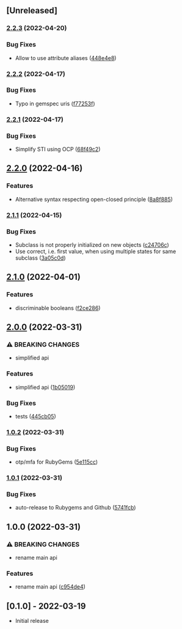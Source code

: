 ## [Unreleased]

### [2.2.3](https://github.com/gregorw/discriminable/compare/v2.2.2...v2.2.3) (2022-04-20)


### Bug Fixes

* Allow to use attribute aliases ([448e4e8](https://github.com/gregorw/discriminable/commit/448e4e81925543f1ee4949898f0ac6628eb2d3fd))

### [2.2.2](https://github.com/gregorw/discriminable/compare/v2.2.1...v2.2.2) (2022-04-17)


### Bug Fixes

* Typo in gemspec uris ([f77253f](https://github.com/gregorw/discriminable/commit/f77253f2cb2f400e04baf3c7bd6083f42ae3aa6b))

### [2.2.1](https://github.com/gregorw/discriminable/compare/v2.2.0...v2.2.1) (2022-04-17)


### Bug Fixes

* Simplify STI using OCP ([68f49c2](https://github.com/gregorw/discriminable/commit/68f49c2d0b7a9437525fe0bc9ebef1927fccb2e8))

## [2.2.0](https://github.com/gregorw/discriminable/compare/v2.1.1...v2.2.0) (2022-04-16)


### Features

* Alternative syntax respecting open-closed principle ([8a8f885](https://github.com/gregorw/discriminable/commit/8a8f8857dc24753dc08f21b2bfbb7b4317b7ed5c))

### [2.1.1](https://github.com/gregorw/discriminable/compare/v2.1.0...v2.1.1) (2022-04-15)


### Bug Fixes

* Subclass is not properly initialized on new objects ([c24706c](https://github.com/gregorw/discriminable/commit/c24706c9e8cd4c80ea20016e341f010a5a3c792b))
* Use correct, i.e. first value, when using multiple states for same subclass ([3a05c0d](https://github.com/gregorw/discriminable/commit/3a05c0d3a76080a39f40b1d57ce2862316693f97))

## [2.1.0](https://github.com/gregorw/discriminable/compare/v2.0.0...v2.1.0) (2022-04-01)


### Features

* discriminable booleans ([f2ce286](https://github.com/gregorw/discriminable/commit/f2ce2867db9b9f0504474d7237faa9caaab96624))

## [2.0.0](https://github.com/gregorw/discriminable/compare/v1.0.2...v2.0.0) (2022-03-31)


### ⚠ BREAKING CHANGES

* simplified api

### Features

* simplified api ([1b05019](https://github.com/gregorw/discriminable/commit/1b05019dc42aff7fe9ce5c752d7ce8ce09f5b4b7))


### Bug Fixes

* tests ([445cb05](https://github.com/gregorw/discriminable/commit/445cb053786c7a862dbeadcaa1af901832465632))

### [1.0.2](https://github.com/gregorw/discriminable/compare/v1.0.1...v1.0.2) (2022-03-31)


### Bug Fixes

* otp/mfa for RubyGems ([5e115cc](https://github.com/gregorw/discriminable/commit/5e115ccb7dfe06ccfe18d1ea1462512c9ca59f87))

### [1.0.1](https://github.com/gregorw/discriminable/compare/v1.0.0...v1.0.1) (2022-03-31)


### Bug Fixes

* auto-release to Rubygems and Github ([5741fcb](https://github.com/gregorw/discriminable/commit/5741fcb6381c7392ce323b520bfa474c13bc0168))

## 1.0.0 (2022-03-31)


### ⚠ BREAKING CHANGES

* rename main api

### Features

* rename main api ([c954de4](https://github.com/gregorw/discriminable/commit/c954de437753135d04eb33af9de75b0b49745a6a))

## [0.1.0] - 2022-03-19

- Initial release
